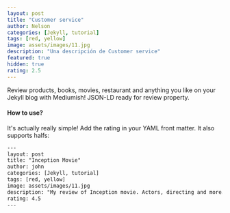 ```yaml
---
layout: post
title: "Customer service"
author: Nelson
categories: [Jekyll, tutorial]
tags: [red, yellow]
image: assets/images/11.jpg
description: "Una descripción de Customer service"
featured: true
hidden: true
rating: 2.5
---
```


Review products, books, movies, restaurant and anything you like on your Jekyll
blog with Mediumish! JSON-LD ready for review property.

#### How to use?

It's actually really simple! Add the rating in your YAML front matter. It also
supports halfs:

```html
---
layout: post
title: "Inception Movie"
author: john
categories: [Jekyll, tutorial]
tags: [red, yellow]
image: assets/images/11.jpg
description: "My review of Inception movie. Actors, directing and more."
rating: 4.5
---
```

